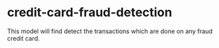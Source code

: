 # credit-card-fraud-detection
This model will find detect the transactions which are done on any fraud credit card.
